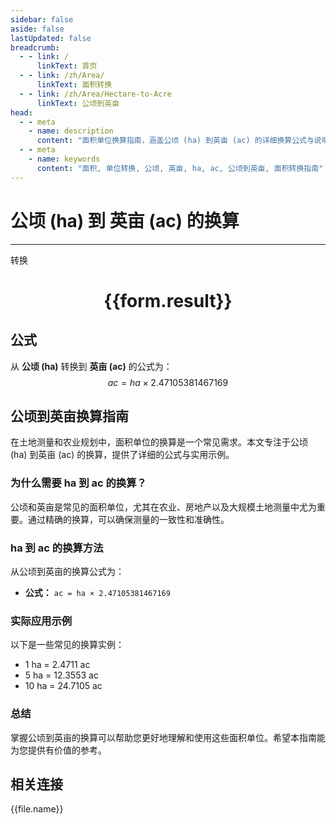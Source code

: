 ```yaml
---
sidebar: false
aside: false
lastUpdated: false
breadcrumb:
  - - link: /
      linkText: 首页
  - - link: /zh/Area/
      linkText: 面积转换
  - - link: /zh/Area/Hectare-to-Acre
      linkText: 公顷到英亩
head:
  - - meta
    - name: description
      content: "面积单位换算指南，涵盖公顷 (ha) 到英亩 (ac) 的详细换算公式与说明。"
  - - meta
    - name: keywords
      content: "面积, 单位转换, 公顷, 英亩, ha, ac, 公顷到英亩, 面积转换指南"
---
```

# 公顷 (ha) 到 英亩 (ac) 的换算
---
<script setup>
import { onMounted, reactive, inject, ref } from 'vue'
import { NButton, NForm, NFormItem, NInput, NInputNumber, NSelect, NCard, useMessage,NGrid ,NGi } from 'naive-ui'
import { defineClientComponent } from 'vitepress'
import { Area } from '../../files';

const convert = inject('convert')

const form = reactive({
  number: null,
  result: '',
})

const convertHandler = () => {
  if (form.number !== null && !isNaN(form.number)) {
    const convertedValue = parseFloat(form.number) * 2.47105381467169
    form.result = `${form.number}ha = ${convertedValue.toFixed(4)}ac`
  } else {
    form.result = '请输入有效的数值。'
  }
}
</script>

<n-form size="large" :model="form">
  <n-form-item label="公顷 (ha)">
    <n-input-number v-model:value="form.number" placeholder="输入公顷" style="width: 100%" />
  </n-form-item>
  <n-form-item>
    <n-button type="primary" @click="convertHandler" block>转换</n-button>
  </n-form-item>
</n-form>

<n-card  embedded :bordered="false" hoverable>
  <div  style="text-align:center">
    <h1>{{form.result}}</h1>
  </div>
</n-card>

## 公式

从 **公顷 (ha)** 转换到 **英亩 (ac)** 的公式为：
$$ ac = ha \times 2.47105381467169 $$

## 公顷到英亩换算指南

在土地测量和农业规划中，面积单位的换算是一个常见需求。本文专注于公顷 (ha) 到英亩 (ac) 的换算，提供了详细的公式与实用示例。

### 为什么需要 ha 到 ac 的换算？

公顷和英亩是常见的面积单位，尤其在农业、房地产以及大规模土地测量中尤为重要。通过精确的换算，可以确保测量的一致性和准确性。

### ha 到 ac 的换算方法

从公顷到英亩的换算公式为：

- **公式：** `ac = ha × 2.47105381467169`

### 实际应用示例

以下是一些常见的换算实例：

- 1 ha = 2.4711 ac
- 5 ha = 12.3553 ac
- 10 ha = 24.7105 ac

### 总结

掌握公顷到英亩的换算可以帮助您更好地理解和使用这些面积单位。希望本指南能为您提供有价值的参考。

## 相关连接
<n-grid x-gap="12" :cols="3">
  <n-gi v-for="(file, index) in Area" :key="index">
    <n-button
      text
      tag="a"
      :href="file.path"
      type="primary"
    >
      {{file.name}}
    </n-button>
  </n-gi>
</n-grid>